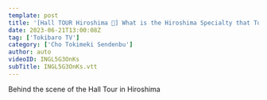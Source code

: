 ```yaml
---
template: post
title: '[Hall TOUR Hiroshima 🍁] What is the Hiroshima Specialty that Tokisen Fell in Love With ❕❔👀 / epi.232'
date: 2023-06-21T13:00:08Z
tag: ['Tokibaro TV']
category: ['Cho Tokimeki Sendenbu']
author: auto 
videoID: INGL5G3OnKs
subTitle: INGL5G3OnKs.vtt
---
```

Behind the scene of the Hall Tour in Hiroshima